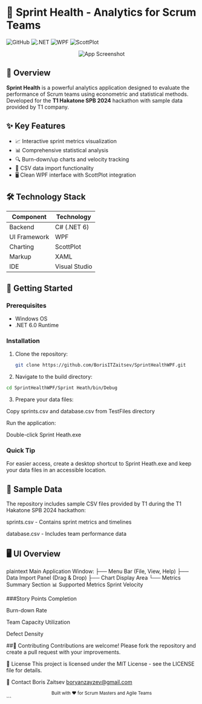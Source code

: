 # 🚀 Sprint Health - Analytics for Scrum Teams

![GitHub](https://img.shields.io/github/license/BorisITZaitsev/SprintHealthWPF)
![.NET](https://img.shields.io/badge/.NET-6.0-blue)
![WPF](https://img.shields.io/badge/WPF-Desktop_App-purple)
![ScottPlot](https://img.shields.io/badge/Charting-ScottPlot-green)

<div align="center">
  <img src="https://placehold.co/800x400?text=Sprint+Health+Dashboard" alt="App Screenshot">
</div>

## 📌 Overview

**Sprint Health** is a powerful analytics application designed to evaluate the performance of Scrum teams using econometric and statistical methods. Developed for the **T1 Hakatone SPB 2024** hackathon with sample data provided by T1 company.

## ✨ Key Features

- 📈 Interactive sprint metrics visualization
- 📊 Comprehensive statistical analysis
- 🔍 Burn-down/up charts and velocity tracking
- 📁 CSV data import functionality
- 🖥️ Clean WPF interface with ScottPlot integration

## 🛠️ Technology Stack

| Component        | Technology           |
|------------------|----------------------|
| Backend          | C# (.NET 6)          |
| UI Framework     | WPF                  |
| Charting         | ScottPlot            |
| Markup           | XAML                 |
| IDE              | Visual Studio        |

## 🚀 Getting Started

### Prerequisites
- Windows OS
- .NET 6.0 Runtime

### Installation
1. Clone the repository:
   ```bash
   git clone https://github.com/BorisITZaitsev/SprintHealthWPF.git
   ```
2. Navigate to the build directory:
  ```bash
  cd SprintHealthWPF/Sprint Heath/bin/Debug
  ```
3. Prepare your data files:

Copy sprints.csv and database.csv from TestFiles directory

Run the application:

Double-click Sprint Heath.exe

### Quick Tip
For easier access, create a desktop shortcut to Sprint Heath.exe and keep your data files in an accessible location.

## 📂 Sample Data
The repository includes sample CSV files provided by T1 during the T1 Hakatone SPB 2024 hackathon:

sprints.csv - Contains sprint metrics and timelines

database.csv - Includes team performance data

## 🖥️ UI Overview
plaintext
Main Application Window:
├── Menu Bar (File, View, Help)
├── Data Import Panel (Drag & Drop)
├── Chart Display Area
└── Metrics Summary Section
📊 Supported Metrics
Sprint Velocity

###Story Points Completion

Burn-down Rate

Team Capacity Utilization

Defect Density

##🤝 Contributing
Contributions are welcome! Please fork the repository and create a pull request with your improvements.

📜 License
This project is licensed under the MIT License - see the LICENSE file for details.

📧 Contact
Boris Zaitsev
boryanzayzev@gmail.com

<div align="center"> <sub>Built with ♥ for Scrum Masters and Agile Teams</sub> </div> ```
